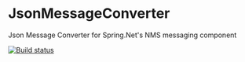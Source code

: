 # JsonMessageConverter
Json Message Converter for Spring.Net's NMS messaging component

[![Build status](https://ci.appveyor.com/api/projects/status/pdxm45xqopckjywp?svg=true)](https://ci.appveyor.com/project/irperez/jsonmessageconverter)
